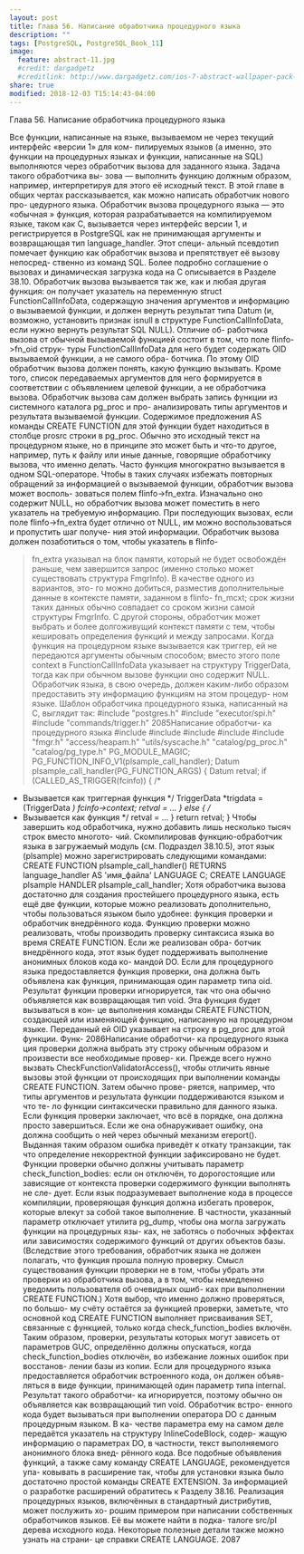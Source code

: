 ```yaml
---
layout: post
title: Глава 56. Написание обработчика процедурного языка
description: ""
tags: [PostgreSQL, PostgreSQL_Book_11]
image:
  feature: abstract-11.jpg
  #credit: dargadgetz
  #creditlink: http://www.dargadgetz.com/ios-7-abstract-wallpaper-pack-for-iphone-5-and-ipod-touch-retina/
share: true
modified: 2018-12-03 T15:14:43-04:00
---
```


Глава 56. Написание обработчика процедурного языка

Все функции, написанные на языке, вызываемом не через текущий интерфейс «версии 1» для ком-
пилируемых языков (а именно, это функции на процедурных языках и функции, написанные на
SQL) выполняются через обработчик вызова для заданного языка. Задача такого обработчика вы-
зова — выполнить функцию должным образом, например, интерпретируя для этого её исходный
текст. В этой главе в общих чертах рассказывается, как можно написать обработчик нового про-
цедурного языка.
Обработчик вызова процедурного языка — это «обычная » функция, которая разрабатывается на
компилируемом языке, таком как C, вызывается через интерфейс версии 1, и регистрируется в
PostgreSQL как не принимающая аргументы и возвращающая тип language_handler. Этот специ-
альный псевдотип помечает функцию как обработчик вызова и препятствует её вызову непосред-
ственно из команд SQL. Более подробно соглашение о вызовах и динамическая загрузка кода на
C описывается в Разделе 38.10.
Обработчик вызова вызывается так же, как и любая другая функция: он получает указатель на
переменную struct FunctionCallInfoData, содержащую значения аргументов и информацию о
вызываемой функции, и должен вернуть результат типа Datum (и, возможно, установить признак
isnull в структуре FunctionCallInfoData, если нужно вернуть результат SQL NULL). Отличие об-
работчика вызова от обычной вызываемой функцией состоит в том, что поле flinfo->fn_oid струк-
туры FunctionCallInfoData для него будет содержать OID вызываемой функции, а не самого обра-
ботчика. По этому OID обработчик вызова должен понять, какую функцию вызывать. Кроме того,
список передаваемых аргументов для него формируется в соответствии с объявлением целевой
функции, а не обработчика вызова.
Обработчик вызова сам должен выбрать запись функции из системного каталога pg_proc и про-
анализировать типы аргументов и результата вызываемой функции. Содержимое предложения AS
команды CREATE FUNCTION для этой функции будет находиться в столбце prosrc строки в pg_proc.
Обычно это исходный текст на процедурном языке, но в принципе это может быть и что-то другое,
например, путь к файлу или иные данные, говорящие обработчику вызова, что именно делать.
Часто функция многократно вызывается в одном SQL-операторе. Чтобы в таких случаях избежать
повторных обращений за информацией о вызываемой функции, обработчик вызова может восполь-
зоваться полем flinfo->fn_extra. Изначально оно содержит NULL, но обработчик вызова может
поместить в него указатель на требуемую информацию. При последующих вызовах, если поле
flinfo->fn_extra будет отлично от NULL, им можно воспользоваться и пропустить шаг получе-
ния этой информации. Обработчик вызова должен позаботиться о том, чтобы указатель в flinfo-
>fn_extra указывал на блок памяти, который не будет освобождён раньше, чем завершится запрос
(именно столько может существовать структура FmgrInfo). В качестве одного из вариантов, это-
го можно добиться, разместив дополнительные данные в контексте памяти, заданном в flinfo-
>fn_mcxt; срок жизни таких данных обычно совпадает со сроком жизни самой структуры FmgrInfo.
С другой стороны, обработчик может выбрать и более долгоживущий контекст памяти с тем, чтобы
кешировать определения функций и между запросами.
Когда функция на процедурном языке вызывается как триггер, ей не передаются аргументы
обычным способом; вместо этого поле context в FunctionCallInfoData указывает на структуру
TriggerData, тогда как при обычном вызове функции оно содержит NULL. Обработчик языка, в свою
очередь, должен каким-либо образом предоставить эту информацию функциям на этом процедур-
ном языке.
Шаблон обработчика процедурного языка, написанный на C, выглядит так:
#include "postgres.h"
#include "executor/spi.h"
#include "commands/trigger.h"
2085Написание обработчи-
ка процедурного языка
#include
#include
#include
#include
#include
"fmgr.h"
"access/heapam.h"
"utils/syscache.h"
"catalog/pg_proc.h"
"catalog/pg_type.h"
PG_MODULE_MAGIC;
PG_FUNCTION_INFO_V1(plsample_call_handler);
Datum
plsample_call_handler(PG_FUNCTION_ARGS)
{
Datum
retval;
if (CALLED_AS_TRIGGER(fcinfo))
{
/*
* Вызывается как триггерная функция
*/
TriggerData
*trigdata = (TriggerData *) fcinfo->context;
retval = ...
}
else
{
/*
* Вызывается как функция
*/
retval = ...
}
return retval;
}
Чтобы завершить код обработчика, нужно добавить лишь несколько тысяч строк вместо многото-
чий.
Скомпилировав функцию-обработчик языка в загружаемый модуль (см. Подраздел 38.10.5), этот
язык (plsample) можно зарегистрировать следующими командами:
CREATE FUNCTION plsample_call_handler() RETURNS language_handler
AS 'имя_файла'
LANGUAGE C;
CREATE LANGUAGE plsample
HANDLER plsample_call_handler;
Хотя обработчика вызова достаточно для создания простейшего процедурного языка, есть ещё две
функции, которые можно реализовать дополнительно, чтобы пользоваться языком было удобнее:
функция проверки и обработчик внедрённого кода. Функцию проверки можно реализовать, чтобы
производить проверку синтаксиса языка во время CREATE FUNCTION. Если же реализован обра-
ботчик внедрённого кода, этот язык будет поддерживать выполнение анонимных блоков кода ко-
мандой DO.
Если для процедурного языка предоставляется функция проверки, она должна быть объявлена как
функция, принимающая один параметр типа oid. Результат функции проверки игнорируется, так
что она обычно объявляется как возвращающая тип void. Эта функция будет вызываться в кон-
це выполнения команды CREATE FUNCTION, создающей или изменяющей функцию, написанную на
процедурном языке. Переданный ей OID указывает на строку в pg_proc для этой функции. Функ-
2086Написание обработчи-
ка процедурного языка
ция проверки должна выбрать эту строку обычным образом и произвести все необходимые провер-
ки. Прежде всего нужно вызвать CheckFunctionValidatorAccess(), чтобы отличить явные вызовы
этой функции от происходящих при выполнении команды CREATE FUNCTION. Затем обычно прове-
ряется, например, что типы аргументов и результата функции поддерживаются языком и что те-
ло функции синтаксически правильно для данного языка. Если функция проверки заключает, что
всё в порядке, она должна просто завершиться. Если же она обнаруживает ошибку, она должна
сообщить о ней через обычный механизм ereport(). Выданная таким образом ошибка приведёт к
откату транзакции, так что определение некорректной функции зафиксировано не будет.
Функции проверки обычно должны учитывать параметр check_function_bodies: если он отключён,
то дорогостоящие или зависящие от контекста проверки содержимого функции выполнять не сле-
дует. Если язык подразумевает выполнение кода в процессе компиляции, проверяющая функция
должна избегать проверок, которые влекут за собой такое выполнение. В частности, указанный
параметр отключает утилита pg_dump, чтобы она могла загружать функции на процедурных язы-
ках, не заботясь о побочных эффектах или зависимостях содержимого функций от других объектов
базы. (Вследствие этого требования, обработчик языка не должен полагать, что функция прошла
полную проверку. Смысл существования функции проверки не в том, чтобы убрать эти проверки
из обработчика вызова, а в том, чтобы немедленно уведомить пользователя об очевидных ошиб-
ках при выполнении CREATE FUNCTION.) Хотя выбор, что именно должно проверяться, по большо-
му счёту остаётся за функцией проверки, заметьте, что основной код CREATE FUNCTION выполняет
присваивания SET, связанные с функцией, только когда check_function_bodies включён. Таким
образом, проверки, результаты которых могут зависеть от параметров GUC, определённо должны
опускаться, когда check_function_bodies отключён, во избежание ложных ошибок при восстанов-
лении базы из копии.
Если для процедурного языка предоставляется обработчик встроенного кода, он должен объяв-
ляться в виде функции, принимающей один параметр типа internal. Результат такого обработчи-
ка игнорируется, поэтому обычно он объявляется как возвращающий тип void. Обработчик встро-
енного кода будет вызываться при выполнении оператора DO с данным процедурным языком. В ка-
честве параметра ему на самом деле передаётся указатель на структуру InlineCodeBlock, содер-
жащую информацию о параметрах DO, в частности, текст выполняемого анонимного блока внед-
рённого кода.
Все подобные объявления функций, а также саму команду CREATE LANGUAGE, рекомендуется упа-
ковывать в расширение так, чтобы для установки языка было достаточно простой команды CREATE
EXTENSION. За информацией о разработке расширений обратитесь к Разделу 38.16.
Реализация процедурных языков, включённых в стандартный дистрибутив, может послужить хо-
рошим примером при написании собственных обработчиков языков. Её вы можете найти в подка-
талоге src/pl дерева исходного кода. Некоторые полезные детали также можно узнать на страни-
це справки CREATE LANGUAGE.
2087
